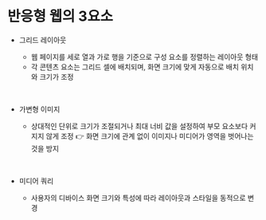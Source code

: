 # 반응형 웹의 3요소

- 그리드 레이아웃

  - 웹 페이지를 세로 열과 가로 행을 기준으로 구성 요소를 정렬하는 레이아웃 형태
  - 각 콘텐츠 요소는 그리드 셀에 배치되며, 화면 크기에 맞게 자동으로 배치 위치와 크기가 조정

<br />

- 가변형 이미지

  - 상대적인 단위로 크기가 조절되거나 최대 너비 값을 설정하여 부모 요소보다 커지지 않게 조정 👉 화면 크기에 관계 없이 이미지나 미디어가 영역을 벗어나는 것을 방지

<br />

- 미디어 쿼리

  - 사용자의 디바이스 화면 크기와 특성에 따라 레이아웃과 스타일을 동적으로 변경
